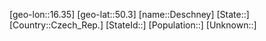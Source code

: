 ﻿---
location: [50.3,16.35]
mapzoom: [7,12] 
mapmarker: city 
type: City
tags:
- geo/City


SpocWebEntityId: 29757
isDeleted: false
confidential: public

---
[geo-lon::16.35]
[geo-lat::50.3]
[name::Deschney]
[State::]
[Country::Czech_Rep.]
[StateId::]
[Population::]
[Unknown::]

